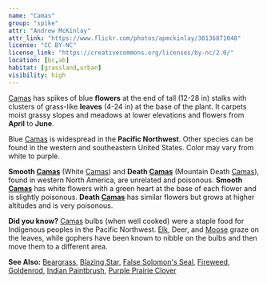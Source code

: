 ```yaml
---
name: "Camas"
group: "spike"
attr: "Andrew McKinlay"
attr_link: "https://www.flickr.com/photos/apmckinlay/30136871048"
license: "CC BY-NC"
license_link: "https://creativecommons.org/licenses/by-nc/2.0/"
location: [bc,ab]
habitat: [grassland,urban]
visibility: high
---
```

[Camas](/plants/camas/) has spikes of blue **flowers** at the end of tall (12-28 in) stalks with clusters of grass-like **leaves** (4-24 in) at the base of the plant. It carpets moist grassy slopes and meadows at lower elevations and flowers from **April** to **June**.

Blue [Camas](/plants/camas/) is widespread in the **Pacific Northwest**. Other species can be found in the western and southeastern United States. Color may vary from white to purple.

**Smooth [Camas](/plants/camas/)** (White [Camas](/plants/camas/)) and **Death [Camas](/plants/camas/)** (Mountain Death [Camas](/plants/camas/)), found in western North America, are unrelated and poisonous. **Smooth [Camas](/plants/camas/)** has white flowers with a green heart at the base of each flower and is slightly poisonous. **Death [Camas](/plants/camas/)** has similar flowers but grows at higher altitudes and is very poisonous.

**Did you know?** [Camas](/plants/camas/) bulbs (when well cooked) were a staple food for Indigenous peoples in the Pacific Northwest. [Elk](/animals/elk/), Deer, and [Moose](/animals/moose/) graze on the leaves, while gophers have been known to nibble on the bulbs and then move them to a different area.

<!-- generated, do not edit -->
**See Also:**
[Beargrass](/plants/beargras/),
[Blazing Star](/plants/blazstar/),
[False Solomon's Seal](/plants/falsesol/),
[Fireweed](/plants/fireweed/),
[Goldenrod](/plants/goldrod/),
[Indian Paintbrush](/plants/indian/),
[Purple Prairie Clover](/plants/pupclover/)
